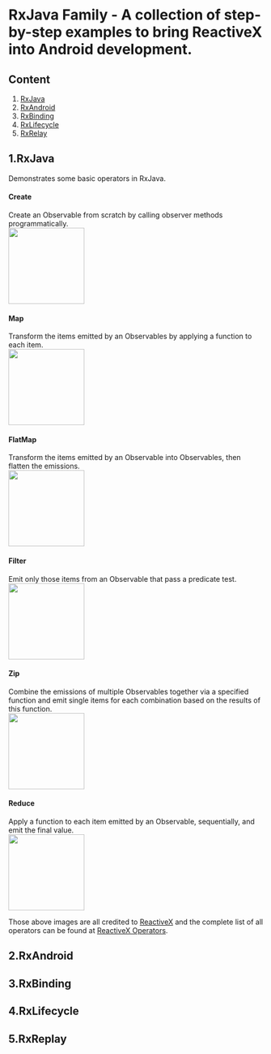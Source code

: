 # RxJava Family - A collection of step-by-step examples to bring ReactiveX into Android development. 

## Content  
1. [RxJava](#1.RxJava)
2. [RxAndroid](#2.RxAndroid)
3. [RxBinding](#3.RxBinding)
4. [RxLifecycle](#4.RxLifecycle)
5. [RxRelay](#5.RxReplay)  

## 1.RxJava
Demonstrates some basic operators in RxJava.  
#### Create
Create an Observable from scratch by calling observer methods programmatically.  
<img src="http://reactivex.io/documentation/operators/images/create.png" height="150" />  
#### Map
Transform the items emitted by an Observables by applying a function to each item.  
<img src="http://reactivex.io/documentation/operators/images/map.png" height="150" />  
#### FlatMap
Transform the items emitted by an Observable into Observables, then flatten the emissions.  
<img src="http://reactivex.io/documentation/operators/images/flatMap.png" height="150" />  
#### Filter
Emit only those items from an Observable that pass a predicate test.  
<img src="http://reactivex.io/documentation/operators/images/filter.png" height="150" />  
#### Zip
Combine the emissions of multiple Observables together via a specified function and emit single items for each combination based on the results of this function.  
<img src="http://reactivex.io/documentation/operators/images/zip.png" height="150" />  
#### Reduce
Apply a function to each item emitted by an Observable, sequentially, and emit the final value.  
<img src="http://reactivex.io/documentation/operators/images/reduce.png" height="150" />  

Those above images are all credited to [ReactiveX](http://reactivex.io/) and the complete list of all operators can be found at [ReactiveX Operators](http://reactivex.io/documentation/operators.html).  

## 2.RxAndroid
## 3.RxBinding
## 4.RxLifecycle
## 5.RxReplay


